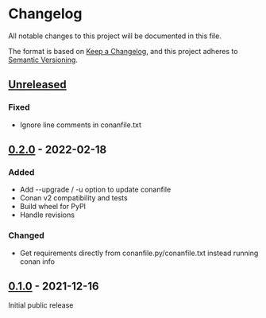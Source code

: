 # Changelog

All notable changes to this project will be documented in this file.

The format is based on [Keep a Changelog](https://keepachangelog.com/en/1.0.0/),
and this project adheres to [Semantic Versioning](https://semver.org/spec/v2.0.0.html).

## [Unreleased]

### Fixed

- Ignore line comments in conanfile.txt

## [0.2.0] - 2022-02-18

### Added

- Add --upgrade / -u option to update conanfile
- Conan v2 compatibility and tests
- Build wheel for PyPI
- Handle revisions

### Changed

- Get requirements directly from conanfile.py/conanfile.txt instead running conan info

## [0.1.0] - 2021-12-16

Initial public release

[Unreleased]: https://github.com/lukasberbuer/conan-check-updates/compare/v0.2.0...HEAD
[0.2.0]: https://github.com/lukasberbuer/conan-check-updates/compare/v0.1.0...v0.2.0
[0.1.0]: https://github.com/lukasberbuer/conan-check-updates/releases/tag/v0.1.0
